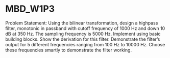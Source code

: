 # MBD_W1P3
Problem Statement: 
Using the bilinear transformation, design a highpass filter, monotonic in passband with cutoff frequency of 1000 Hz and down 10 dB at 350 Hz. 
The sampling frequency is 5000 Hz. Implement using basic building blocks. Show the derivation for this filter. 
Demonstrate the filter’s output for 5 different frequencies ranging from 100 Hz to 10000 Hz. Choose these frequencies smartly to demonstrate the filter working.  
